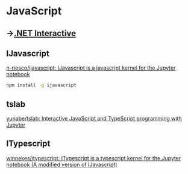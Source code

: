 # JavaScript
## →[.NET Interactive](../.NET%20Interactive/README.md)

## IJavascript
[n-riesco/ijavascript: IJavascript is a javascript kernel for the Jupyter notebook](https://github.com/n-riesco/ijavascript)
```cmd
npm install -g ijavascript
```

## tslab
[yunabe/tslab: Interactive JavaScript and TypeScript programming with Jupyter](https://github.com/yunabe/tslab)

## ITypescript
[winnekes/itypescript: ITypescript is a typescript kernel for the Jupyter notebook (A modified version of IJavascript)](https://github.com/winnekes/itypescript)